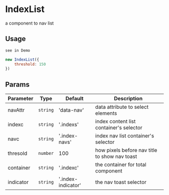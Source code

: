 # IndexList

a component to nav list

## Usage
```html
see in Demo
```
```javascript
new IndexList({
    threshold: 150
})
```   

## Params

Parameter | Type |Default| Description
--------- | ---- | ------|-----------
navAttr  | `string` | 'data-nav' | data attribute to select elements
indexc  | `string` | '.indexs' | index content list container's selector 
navc | `string` | '.index-navs' | index nav list container's selector
thresold | `number` | 100 | how pixels before nav title to show nav toast
container | `string` | '.indexc' | the container for total component
indicator | `string` | '.index-indicator' | the nav toast selector



